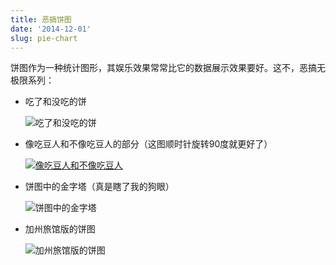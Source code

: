 ```yaml
---
title: 恶搞饼图
date: '2014-12-01'
slug: pie-chart
---
```


饼图作为一种统计图形，其娱乐效果常常比它的数据展示效果要好。这不，恶搞无极限系列：

- 吃了和没吃的饼

    ![吃了和没吃的饼](https://db.yihui.org/imgur/DciL3IL.png)

- 像吃豆人和不像吃豆人的部分（这图顺时针旋转90度就更好了）

    [![像吃豆人和不像吃豆人](https://db.yihui.org/imgur/XiA41OE.png)](http://docs.ggplot2.org/current/coord_polar.html)

- 饼图中的金字塔（真是瞎了我的狗眼）

    ![饼图中的金字塔](https://db.yihui.org/imgur/iVttUsr.png)

- 加州旅馆版的饼图

    ![加州旅馆版的饼图](https://i.imgflip.com/1v67zp.png)
